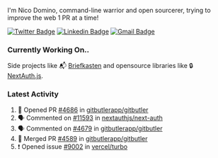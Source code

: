 
I'm Nico Domino, command-line warrior and open sourcerer, trying to improve the web 1 PR at a time!

[![Twitter Badge](https://img.shields.io/badge/-@ndom91-1ca0f1?style=flat-square&labelColor=1ca0f1&logo=twitter&logoColor=white&link=https://twitter.com/ndom91)](https://twitter.com/ndom91) [![Linkedin Badge](https://img.shields.io/badge/-ndom91-blue?style=flat-square&logo=Linkedin&logoColor=white&link=https://www.linkedin.com/in/ndom91/)](https://www.linkedin.com/in/ndom91/) [![Gmail Badge](https://img.shields.io/badge/-yo@ndo.dev-c14438?style=flat-square&logo=mail.ru&logoColor=white&link=mailto:yo@ndo.dev)](mailto:yo@ndo.dev)

### Currently Working On..

Side projects like 📬 [Briefkasten](https://briefkastenhq.com) and opensource libraries like 🔒 [NextAuth.js](https://github.com/nextauthjs/next-auth).

<!--START_SECTION_PROFILE_VIEWS:readme-info-->
<!--END_SECTION_PROFILE_VIEWS:readme-info-->

<!--START_SECTION_DAILY_COMMIT:readme-info-->
<!--END_SECTION_DAILY_COMMIT:readme-info-->

<!--START_SECTION_WEEKLY_COMMIT:readme-info-->
<!--END_SECTION_WEEKLY_COMMIT:readme-info-->

### Latest Activity

<!--START_SECTION:activity-->
1. 💪 Opened PR [#4686](https://github.com/gitbutlerapp/gitbutler/pull/4686) in [gitbutlerapp/gitbutler](https://github.com/gitbutlerapp/gitbutler)
2. 🗣 Commented on [#11593](https://github.com/nextauthjs/next-auth/pull/11593#issuecomment-2287975832) in [nextauthjs/next-auth](https://github.com/nextauthjs/next-auth)
3. 🗣 Commented on [#4679](https://github.com/gitbutlerapp/gitbutler/issues/4679#issuecomment-2287968256) in [gitbutlerapp/gitbutler](https://github.com/gitbutlerapp/gitbutler)
4. 🎉 Merged PR [#4589](https://github.com/gitbutlerapp/gitbutler/pull/4589) in [gitbutlerapp/gitbutler](https://github.com/gitbutlerapp/gitbutler)
5. ❗ Opened issue [#9002](https://github.com/vercel/turbo/issues/9002) in [vercel/turbo](https://github.com/vercel/turbo)
<!--END_SECTION:activity-->
